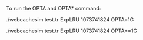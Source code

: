 To run the OPTA and OPTA* command:

./webcachesim test.tr ExpLRU 1073741824 OPTA=1G

./webcachesim test.tr ExpLRU 1073741824 OPTA*=1G
